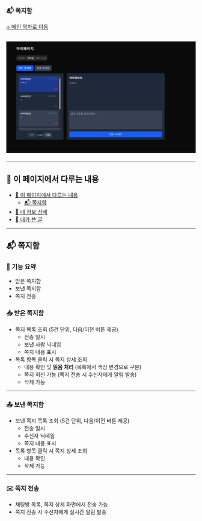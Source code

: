 ### 📬 쪽지함

[🔝 메인 목차로 이동](../../README.md)

## ![../../Settings/image/쪽지함.PNG](../../Settings/image/쪽지함.PNG)

---

## 🧭 이 페이지에서 다루는 내용

- [🧭 이 페이지에서 다루는 내용](#-이-페이지에서-다루는-내용)
  - [📬 쪽지함](#-쪽지함)
- [👤 내 정보 상세](./list.md)
- [📝 내가 쓴 글](./board.md)

---

## 📬 쪽지함

### 📍 기능 요약

- 받은 쪽지함
- 보낸 쪽지함
- 쪽지 전송

### 📥 받은 쪽지함

- 쪽지 목록 조회 (5건 단위, 다음/이전 버튼 제공)
  - 전송 일시
  - 보낸 사람 닉네임
  - 쪽지 내용 표시
- 목록 항목 클릭 시 쪽지 상세 조회
  - 내용 확인 및 **읽음 처리** (목록에서 색상 변경으로 구분)
  - 쪽지 회신 가능 (쪽지 전송 시 수신자에게 알림 발송)
  - 삭제 가능

---

### 📤 보낸 쪽지함

- 보낸 쪽지 목록 조회 (5건 단위, 다음/이전 버튼 제공)
  - 전송 일시
  - 수신자 닉네임
  - 쪽지 내용 표시
- 목록 항목 클릭 시 쪽지 상세 조회
  - 내용 확인
  - 삭제 가능

---

### ✉️ 쪽지 전송

- 채팅방 목록, 쪽지 상세 화면에서 전송 가능
- 쪽지 전송 시 수신자에게 실시간 알림 발송
